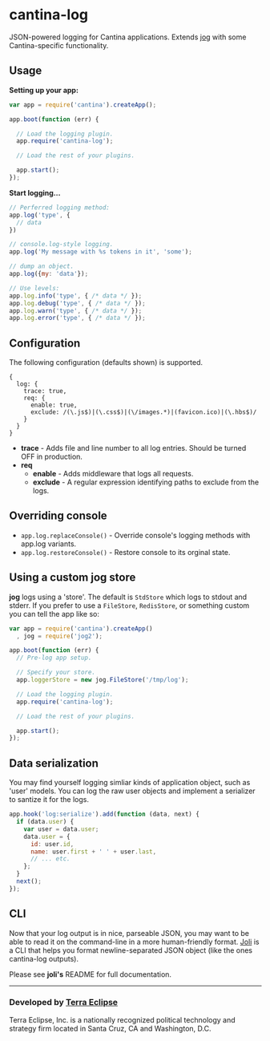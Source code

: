 cantina-log
===========

JSON-powered logging for Cantina applications. Extends
[jog](https://github.com/visionmedia/jog) with some Cantina-specific
functionality.

Usage
-----

**Setting up your app:**

```js
var app = require('cantina').createApp();

app.boot(function (err) {

  // Load the logging plugin.
  app.require('cantina-log');

  // Load the rest of your plugins.

  app.start();
});
```

**Start logging...**

```js
// Perferred logging method:
app.log('type', {
  // data
})

// console.log-style logging.
app.log('My message with %s tokens in it', 'some');

// dump an object.
app.log({my: 'data'});

// Use levels:
app.log.info('type', { /* data */ });
app.log.debug('type', { /* data */ });
app.log.warn('type', { /* data */ });
app.log.error('type', { /* data */ });
```

Configuration
-------------

The following configuration (defaults shown) is supported.

```
{
  log: {
    trace: true,
    req: {
      enable: true,
      exclude: /(\.js$)|(\.css$)|(\/images.*)|(favicon.ico)|(\.hbs$)/
    }
  }
}
```

- **trace** - Adds file and line number to all log entries. Should be turned OFF
  in production.
- **req**
  - **enable** - Adds middleware that logs all requests.
  - **exclude** - A regular expression identifying paths to exclude from the logs.

Overriding console
------------------

- `app.log.replaceConsole()` - Override console's logging methods with app.log
   variants.
- `app.log.restoreConsole()` - Restore console to its orginal state.

Using a custom jog store
------------------------

**jog** logs using a 'store'. The default is `StdStore` which logs to stdout
and stderr. If you prefer to use a `FileStore`, `RedisStore`, or something
custom you can tell the app like so:

```js
var app = require('cantina').createApp()
  , jog = require('jog2');

app.boot(function (err) {
  // Pre-log app setup.

  // Specify your store.
  app.loggerStore = new jog.FileStore('/tmp/log');

  // Load the logging plugin.
  app.require('cantina-log');

  // Load the rest of your plugins.

  app.start();
});
```

Data serialization
------------------

You may find yourself logging simliar kinds of application object, such as
'user' models. You can log the raw user objects and implement a serializer to
santize it for the logs.

```js
app.hook('log:serialize').add(function (data, next) {
  if (data.user) {
    var user = data.user;
    data.user = {
      id: user.id,
      name: user.first + ' ' + user.last,
      // ... etc.
    };
  }
  next();
});
```

CLI
---

Now that your log output is in nice, parseable JSON, you may want to be
able to read it on the command-line in a more human-friendly format.
[Joli](http://github.com/cpsubrian/node-joli) is a CLI that helps you
format newline-separated JSON object (like the ones cantina-log outputs).

Please see **joli's** README for full documentation.

- - -

### Developed by [Terra Eclipse](http://www.terraeclipse.com)
Terra Eclipse, Inc. is a nationally recognized political technology and
strategy firm located in Santa Cruz, CA and Washington, D.C.
